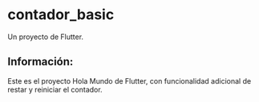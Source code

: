 # contador_basic

Un proyecto de Flutter.

## Información:

Este es el proyecto Hola Mundo de Flutter, con funcionalidad adicional de restar y reiniciar el contador.
